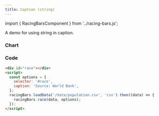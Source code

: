 ```yaml
---
title: Caption (string)
---
```


import { RacingBarsComponent } from '../racing-bars.js';

A demo for using string in caption.

<!--truncate-->

### Chart

<div className="gallery">
  <RacingBarsComponent
    dataUrl="/data/population.csv"
    dataType="csv"
    caption="Source: World Bank"
  />
</div>

### Code

```html {5}
<div id="race"></div>
<script>
  const options = {
    selector: '#race',
    caption: 'Source: World Bank',
  };
  racingBars.loadData('/data/population.csv', 'csv').then((data) => {
    racingBars.race(data, options);
  });
</script>
```
